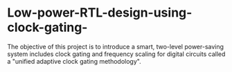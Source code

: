 # Low-power-RTL-design-using-clock-gating-
The objective of this project is to introduce a smart, two-level power-saving system includes clock gating and frequency scaling for digital circuits called a "unified adaptive clock gating methodology".
